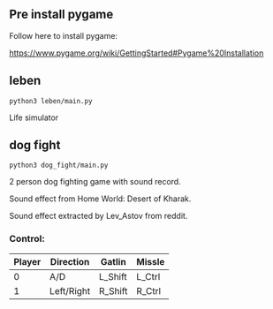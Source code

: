 ## Pre install pygame
Follow here to install pygame:

https://www.pygame.org/wiki/GettingStarted#Pygame%20Installation


## leben
```
python3 leben/main.py
```

Life simulator

## dog fight

```
python3 dog_fight/main.py
```

2 person dog fighting game with sound record.

Sound effect from Home World: Desert of Kharak.

Sound effect extracted by Lev_Astov from reddit.

### Control:

| Player | Direction  | Gatlin  | Missle |
| ------ | ---------- | ------- | ------ |
| 0      | A/D        | L_Shift | L_Ctrl |
| 1      | Left/Right | R_Shift | R_Ctrl |
